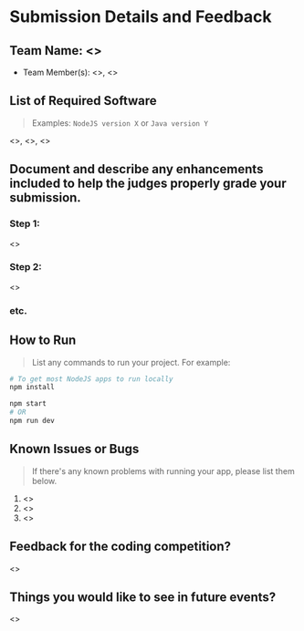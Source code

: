# Submission Details and Feedback

## Team Name: <>

* Team Member(s): <>, <>

## List of Required Software

> Examples: `NodeJS version X` or `Java version Y`

<>, <>, <>

## Document and describe any enhancements included to help the judges properly grade your submission.
	
### Step 1:

<>

### Step 2: 

<>

### etc.

## How to Run

> List any commands to run your project. For example:

```sh
# To get most NodeJS apps to run locally
npm install

npm start
# OR
npm run dev
```

## Known Issues or Bugs

> If there's any known problems with running your app, please list them below.

1. <>
2. <>
3. <>

## Feedback for the coding competition?

<>

## Things you would like to see in future events?

<>

